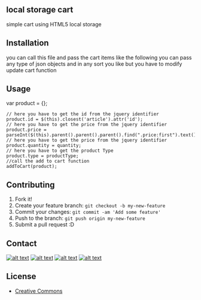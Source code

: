 ## local storage cart
simple cart using HTML5 local storage
## Installation
you can call this file and pass the cart items like the following you can pass any type of json objects and in any sort you like but you have to modify update cart function 
## Usage
var product = {};
 
    // here you have to get the id from the jquery identifier
    product.id = $(this).closest('article').attr('id');
    // here you have to get the price from the jquery identifier
    product.price = parseInt($(this).parent().parent().parent().find(".price:first").text());
    // here you have to get the price from the jquery identifier
    product.quantity = quantity;
    // here you have to get the product Type
    product.type = productType;
    //call the add to cart function
    addToCart(product);
## Contributing
1. Fork it!
2. Create your feature branch: `git checkout -b my-new-feature`
3. Commit your changes: `git commit -am 'Add some feature'`
4. Push to the branch: `git push origin my-new-feature`
5. Submit a pull request :D

## Contact
[![alt text][1.1]][1]
[![alt text][2.1]][2]
[![alt text][3.1]][3]
[![alt text][4.1]][4]


[1.1]: http://i.imgur.com/tXSoThF.png (twitter icon with padding)
[2.1]: http://i.imgur.com/P3YfQoD.png (facebook icon with padding)
[3.1]: http://i.imgur.com/4DfAevU.png (linkedin icon with padding)
[4.1]: http://i.imgur.com/0o48UoR.png (github icon with padding)


[1]: https://twitter.com/abdallah_awwad
[2]: https://www.facebook.com/zaxx44a7
[3]: https://www.linkedin.com/in/abdallahelsabeeh
[4]: https://github.com/zaxx44a7


## License

* [Creative Commons ](https://creativecommons.org/licenses/)
